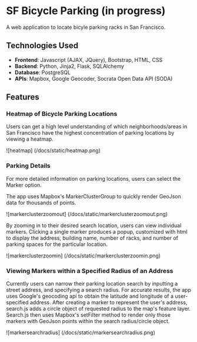 # SF Bicycle Parking (in progress)

A web application to locate bicyle parking racks in San Francisco.  


## Technologies Used

- **Frontend**: Javascript (AJAX, JQuery), Bootstrap, HTML, CSS
- **Backend**: Python, Jinja2, Flask, SQLAlchemy
- **Database**: PostgreSQL
- **APIs**: Mapbox, Google Geocoder, Socrata Open Data API (SODA)

## Features


### Heatmap of Bicycle Parking Locations

Users can get a high level understanding of which neighborhoods/areas in San Francisco have the highest concentration of parking locations by viewing a heatmap.

![heatmap]
(/docs/static/heatmap.png)


### Parking Details

For more detailed information on parking locations, users can select the Marker option.  

The app uses Mapbox's MarkerClusterGroup to quickly render GeoJson data for thousands of points. 

![markerclusterzoomout]
(/docs/static/markerclusterzoomout.png)

By zooming in to their desired search location, users can view individual markers.  Clicking a single marker produces a popup, customized with html to display the address, building name, number of racks, and number of parking spaces for the particular location.


![markerclusterzoomin]
(/docs/static/markerclusterzoomin.png)

### Viewing Markers within a Specified Radius of an Address

Currently users can narrow their parking location search by inputting a street address, and specifying a search radius.  For accurate results, the app uses Google's geocoding api to obtain the latitude and longitude of a user-specified address.  After creating a marker to represent the user's address, search.js adds a circle object of requested radius to the map's feature layer.  Search.js then uses Mapbox's setFilter method to render only those markers with GeoJson points within the search radius/circle object.

![markersearchradius]
(/docs/static/markersearchradius.png)